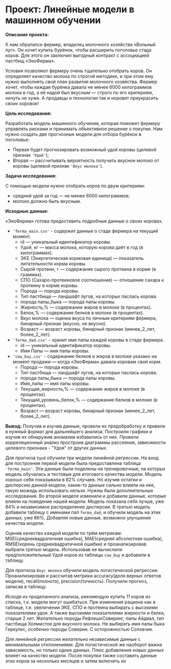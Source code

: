 # Проект: Линейные модели в машинном обучении

**Описание проекта:**

К нам обратился фермер, владелец молочного хозяйства «Вольный луг». Он хочет купить бурёнок, чтобы расширить поголовье стада коров. Для этого он заключил выгодный контракт с ассоциацией пастбищ «ЭкоФерма».

Условия позволяют фермеру очень тщательно отобрать коров. Он определяет качество молока по строгой методике, и при этом ему нужно выполнять свой план развития молочного хозяйства. Фермер хочет, чтобы каждая бурёнка давала не менее 6000 килограммов молока в год, а её надой был вкусным — строго по его критериям, ничуть не хуже. А продавцы и технологии так и норовят приукрасить своих коровок!

**Цель исследования:**

Разработать модель машинного обучения, которая поможет фермеру управлять рисками и принимать объективное решение о покупке. 
Нам нужно создать две прогнозные модели для отбора бурёнок в поголовье:
- Первая будет прогнозировать возможный удой коровы (целевой признак `'Удой'`);
- Вторая — рассчитывать вероятность получить вкусное молоко от коровы (целевой признак `'Вкус молока'`).

**Задача исследования:**

С помощью модели нужно отобрать коров по двум критериям:
- средний удой за год — не менее 6000 килограммов;
- молоко должно быть вкусным.

**Исходные данные:**

«ЭкоФерма» готова предоставить подробные данные о своих коровах. 

- `'ferma_main.csv'` - содержит данные о стаде фермера на текущий момент.
    - id — уникальный идентификатор коровы.
    - Удой, кг — масса молока, которую корова даёт в год (в килограммах).
    - ЭКЕ (Энергетическая кормовая единица) — показатель питательности корма коровы.
    - Сырой протеин, г — содержание сырого протеина в корме (в граммах).
    - СПО (Сахаро-протеиновое соотношение) — отношение сахара к протеину в корме коровы.
    - Порода — порода коровы.
    - Тип пастбища — ландшафт лугов, на которых паслась корова.
    - порода папы_быка — порода папы коровы.
    - Жирность,% — содержание жиров в молоке (в процентах).
    - Белок,% — содержание белков в молоке (в процентах).
    - Вкус молока — оценка вкуса по личным критериям фермера, бинарный признак (вкусно, не вкусно).
    - Возраст — возраст коровы, бинарный признак (менее_2_лет, более_2_лет).
- `'ferma_dad.csv'` - хранит имя папы каждой коровы в стаде фермера.
    - id — уникальный идентификатор коровы.
    - Имя Папы — имя папы коровы.
- `'cow_buy.csv'` - cодержание белков и жиров в молоке указано на момент продажи — когда «ЭкоФерма» давала коровам свой корм.
    - Порода — порода коровы.
    - Тип пастбища — ландшафт лугов, на которых паслась корова.
    - порода папы_быка — порода папы коровы.
    - Имя_папы — имя папы коровы.
    - Текущая_жирность,% — содержание жиров в молоке (в процентах).
    - Текущий_уровень_белок,% — содержание белков в молоке (в процентах).
    - Возраст — возраст коровы, бинарный признак (менее_2_лет, более_2_лет).

**Вывод:** Получив и изучив данные, провели их предобработку и привели в нужный формат для дальнейшего анализа. Построили графики и изучив их обнаружив аномалии избавились от них. Провели корреляционный анализ простроив диаграммы рассеяния, зависимости целевого признака - "Удоя" от других данных.

Для прогноза `Удой` обучили три модели линейной регрессии. На вход для построения первой модели была предоставлена таблица `'ferma_main'`. Эти данные были поделены на тренировочные, на которых модель обучалась и тестовые для итогового качества модели. Модель хорошо себя показывала в 82% случаев. Но изучив остатки и дисперсию данной модели, какие-то данные сильно влияли на нее, такую можедь использовать нельзя. Нужны были дополнительные исследования. Во второй моделе изменили и добавили данные, которые влияли на поведение нашей модели. Модель показала себя лучше, уже 84% и независимое распределение дисперсии. В третью модель добавили таблицу с именами пап `ferma_dad`, и обучили модель на этих данных, уже 86%. Добавляя новые данные, возможно улучшение качества модели.

Оценив качество каждой модели по трём метрикам: MSE(среднеквадратичная ошибка), MAE(средняя абсолютная ошибка), RMSE(корень среднеквадратичной ошибки) и проанализировав выбрали третью модель. Использовав ее вычислили предположительный Удой коров из таблицы `cow_buy` и добавили в таблицу. 

Для прогноза `Вкус молока` обучили модель логистической регрессии. Проанализировав и рассчитав метрики accuracy(доля верных ответов модели), recall(полнота), precision(точность). Получили прогноз, записав в таблицу.

Исходя из проделанного анализа, рекомендую купить 11 коров из списка, т.к. модели могут ошибаться. При изменения рациона как в таблице, т.е. увеличении ЭКЕ, СПО и протеина выбирать с высокими показателями удоя. А также высокими показателями жирности и белка, старше 2 лет. Желательно породы РефлешнСоверинг, папы Айдиал, тип пастбища Холмистое для вкусного молока. Не выбирать имя папы быка Геркулес, особенно породы Соверин. С осторожностью Соловчик.

Для линейной регрессии желательно независимые данные с минимальными отклонениями. Для логистической же наоборот важна зависимость, но только одних данных. Плюс добавление новых данных влияет на качество модели. После покупки также составить данные этих коров за несколько месяцев и затем включить их 